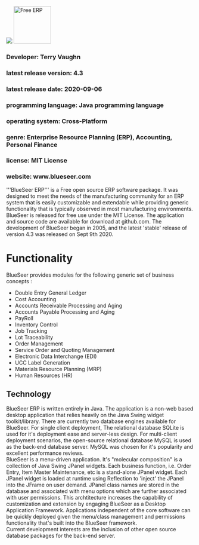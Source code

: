 <img src="https://raw.githubusercontent.com/blueseerERP/blueseer/blob/master/src/images/basket.png">
<img class="logo" width="100px" height="100px" src="https://www.blueseer.com/img/bs.png" alt="Free ERP">
<h3>Developer: Terry Vaughn</h3>
<h3>latest release version: 4.3</h3>
<h3>latest release date: 2020-09-06</h3>
<h3>programming language: Java programming language</h3> 
<h3>operating system: Cross-Platform</h3>
<h3>genre:  Enterprise Resource Planning (ERP), Accounting, Personal Finance</h3> 
<h3>license: MIT License</h3>
<h3>website: www.blueseer.com</h3>

'''BlueSeer ERP''' is a Free open source ERP software package.  It was designed to meet the needs of
the manufacturing community for an ERP system that is easily customizable and
extendable while providing generic functionality that is typically observed in
most manufacturing environments.   
BlueSeer is released for free use under the MIT License.   The application and source code
are available for download at github.com.  The development of BlueSeer
began in 2005, and the latest 'stable' release of version 4.3 was released on Sept 9th 2020.</br>

<h1>Functionality</h1>

BlueSeer provides modules for the following generic set of business concepts : 
* Double Entry General Ledger
* Cost Accounting
* Accounts Receivable Processing and Aging
* Accounts Payable Processing and Aging
* PayRoll
* Inventory Control
* Job Tracking
* Lot Traceability
* Order Management
* Service Order and Quoting Management
* Electronic Data Interchange (EDI)
* UCC Label Generation
* Materials Resource Planning (MRP)
* Human Resources (HR)

<h2>Technology</h2>
BlueSeer ERP is written entirely in Java.  The application is a non-web based
desktop application that relies heavily on the Java Swing widget
toolkit/library.  There are currently two database engines available for
BlueSeer. 
For single client deployment, The relational database SQLite is used for
it's deployment ease and server-less design.  For multi-client
deployment scenarios, the open-source relational database MySQL is used as the
back-end database server.  MySQL was chosen for it's popularity and excellent
performance
reviews.  
</br>
BlueSeer is a menu-driven application.  It's "molecular composition" is a collection of Java Swing
JPanel widgets.  Each business function, i.e. Order Entry, Item Master
Maintenance, etc is a stand-alone JPanel widget.  Each JPanel widget is loaded
at runtime using Reflection to 'inject' the JPanel
into the JFrame on user
demand.  JPanel class names are stored in the database and associated
with  menu options which are further associated with user permissions.  This
archtitecture increases the capability of customization and extension by
engaging BlueSeer as
a Desktop Application Framework.  Applications independent of the core
software can be quickly deployed 
given the menu/class management and
permissions functionality that's built into the BlueSeer framework.
</br>
Current development interests are the inclusion of other open
source database packages for the back-end server.

